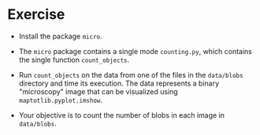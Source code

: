 # Exercise

* Install the package `micro`.

* The `micro` package contains a single mode `counting.py`,
  which contains the single function `count_objects`.

* Run `count_objects` on the data from one of the files in
  the `data/blobs` directory and time its execution.
  The data represents a binary "microscopy" image
  that can be visualized using `maptotlib.pyplot.imshow`.

* Your objective is to count the number of blobs in each image
  in `data/blobs`.
